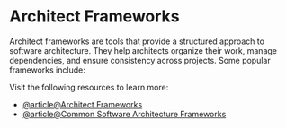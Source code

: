 # Architect Frameworks

Architect frameworks are tools that provide a structured approach to software architecture. They help architects organize their work, manage dependencies, and ensure consistency across projects. Some popular frameworks include:

Visit the following resources to learn more:

- [@article@Architect Frameworks](https://www.techtarget.com/searchapparchitecture/definition/enterprise-architecture-framework)
- [@article@Common Software Architecture Frameworks](https://medium.com/@publicapplicationcenter/tutorial-notes-common-software-architecture-frameworks-1a9915e1d806)